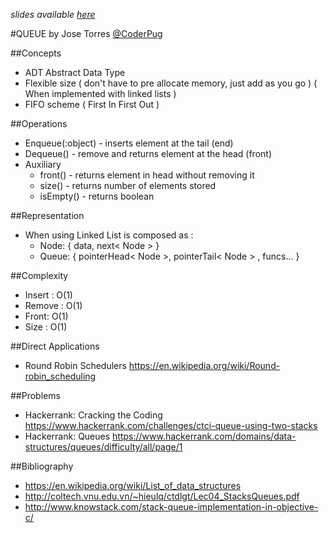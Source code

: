 _slides available [here](http://htmlpreview.github.io/?https://github.com/Big-O-Lima/Data-Structures/blob/master/Source/Slides/Queue.html)_

#QUEUE
by Jose Torres [@CoderPug](http://www.github.com/coderpug)

##Concepts
- ADT Abstract Data Type
- Flexible size ( don't have to pre allocate memory, just add as you go ) ( When implemented with linked lists ) 
- FIFO scheme ( First In First Out )

##Operations
- Enqueue(:object) - inserts element at the tail (end)
- Dequeue() - remove and returns element at the head (front)
- Auxiliary 
  - front() - returns element in head without removing it
  - size() - returns number of elements stored
  - isEmpty() - returns boolean

##Representation
- When using Linked List is composed as :
  - Node: { data, next< Node > }
  - Queue: { pointerHead< Node >, pointerTail< Node > , funcs... }

##Complexity
- Insert : O(1)
- Remove : O(1)
- Front: O(1)
- Size : O(1)

##Direct Applications
- Round Robin Schedulers <https://en.wikipedia.org/wiki/Round-robin_scheduling>

##Problems

- Hackerrank: Cracking the Coding <https://www.hackerrank.com/challenges/ctci-queue-using-two-stacks>
- Hackerrank: Queues <https://www.hackerrank.com/domains/data-structures/queues/difficulty/all/page/1>

##Bibliography

- <https://en.wikipedia.org/wiki/List_of_data_structures>
- <http://coltech.vnu.edu.vn/~hieulq/ctdlgt/Lec04_StacksQueues.pdf>
- <http://www.knowstack.com/stack-queue-implementation-in-objective-c/>
